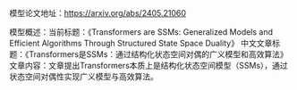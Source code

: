 模型论文地址：https://arxiv.org/abs/2405.21060

模型概述：当前标题：《Transformers are SSMs: Generalized Models and Efficient Algorithms Through Structured State Space Duality》
中文文章标题：《Transformers是SSMs：通过结构化状态空间对偶的广义模型和高效算法》
文章内容：文章提出Transformers本质上是结构化状态空间模型（SSMs），通过状态空间对偶性实现广义模型与高效算法。
